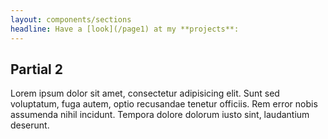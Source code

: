 ```yaml
---
layout: components/sections
headline: Have a [look](/page1) at my **projects**:
---
```


## Partial 2

Lorem ipsum dolor sit amet, consectetur adipisicing elit. Sunt sed voluptatum, fuga autem, optio recusandae tenetur officiis. Rem error nobis assumenda nihil
incidunt. Tempora dolore dolorum iusto sint, laudantium deserunt.
